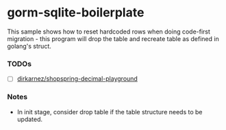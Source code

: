 gorm-sqlite-boilerplate
=======================
This sample shows how to reset hardcoded rows when doing code-first migration - this program will drop the table and recreate table as defined in golang's struct.

### TODOs
- [ ] [dirkarnez/shopspring-decimal-playground](https://github.com/dirkarnez/shopspring-decimal-playground)

### Notes
- In init stage, consider drop table if the table structure needs to be updated.
